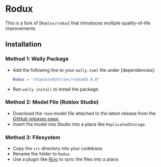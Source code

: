 # Rodux

This is a fork of [`Roblox/rodux`] that introduces multiple quality-of-life improvements.

## Installation

### Method 1: Wally Package

* Add the following line to your `wally.toml` file under [dependencies]:
	```lua
	Rodux = "chipioindustries/rodux@1.0.0"
	```
* Run `wally install` to install the package.

### Method 2: Model File (Roblox Studio)
* Download the `rbxm` model file attached to the latest release from the [GitHub releases page](https://github.com/Roblox/rodux/releases).
* Insert the model into Studio into a place like `ReplicatedStorage`.

### Method 3: Filesystem
* Copy the `src` directory into your codebase.
* Rename the folder to `Rodux`.
* Use a plugin like [Rojo](https://github.com/LPGhatguy/rojo) to sync the files into a place.